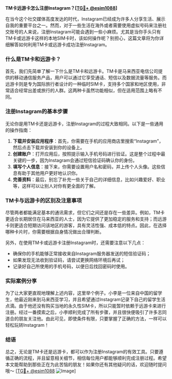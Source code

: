 **TM卡远游卡怎么注册Instagram？[[TG💪+ @esim1088](https://t.me/s/esim1088)]**

在当今这个社交媒体高度发达的时代，Instagram已经成为许多人分享生活、展示自我的重要平台之一。然而，对于一些生活在海外或者需要使用虚拟号码来注册社交账号的人来说，注册Instagram可能会遇到一些小麻烦。尤其是当你手头只有TM卡或远游卡这样的本地SIM卡时，该如何操作呢？别担心，这篇文章将为你详细解答如何利用TM卡或远游卡成功注册Instagram。

### 什么是TM卡和远游卡？

首先，我们先简单了解一下什么是TM卡和远游卡。TM卡是马来西亚电信公司提供的移动通信服务产品，用户可以通过它享受通话、短信以及数据流量等服务。而远游卡则是专为国际旅行者设计的一种临时SIM卡，支持多个国家和地区使用，非常适合经常出差或旅行的人群。这两种卡虽然功能相似，但在适用范围上略有不同。

### 注册Instagram的基本步骤

无论你是用TM卡还是远游卡，注册Instagram的过程大致相同。以下是一些通用的操作指南：

1. **下载并安装应用程序**：首先，你需要在手机的应用商店里搜索“Instagram”，然后点击下载并安装到你的设备上。
2. **创建账户**：打开应用后，按照提示输入手机号码进行验证。这是整个过程中最关键的一步，因为Instagram会通过短信验证码确认你的身份。
3. **填写个人信息**：接下来，你需要设置用户名和密码，并上传个人头像。这些信息有助于其他用户更好地认识你。
4. **完善资料**：最后，别忘了补充一些关于自己的详细信息，比如兴趣爱好、职业等，这样可以让别人对你有更全面的了解。

### TM卡与远游卡的区别及注意事项

尽管两者都能满足基本的通讯需求，但它们之间还是存在一些差异。例如，TM卡更适合长期居住在马来西亚的人士，因为它提供了更加稳定的服务和支持；而远游卡则更适合短期访问该地区的游客，具有灵活性强、成本低的特点。因此，在选择哪种卡片时，你需要根据自身情况做出合理判断。

另外，在使用TM卡或远游卡注册Instagram时，还需要注意以下几点：
- 确保你的手机能够正常接收来自Instagram服务器发送的短信验证码；
- 如果发现无法收到验证码，请尝试更换网络环境后再试；
- 记录好自己所使用的手机号码，以便日后找回密码时使用。

### 实际案例分享

为了让大家更直观地理解上述内容，这里举个例子。小李是一位来自中国的留学生，他最近刚来到马来西亚学习，并且希望通过Instagram记录下自己的留学生活点滴。由于他还没有购买当地的永久性SIM卡，所以只能暂时依赖于远游卡来进行注册。经过一番摸索之后，小李顺利完成了所有步骤，并且很快便吸引了许多志同道合的朋友关注他。由此可见，即使条件有限，只要掌握了正确的方法，一样可以轻松玩转Instagram！

### 结语

总之，无论是TM卡还是远游卡，都可以作为注册Instagram的有效工具。只要遵循正确的流程，并且留意相关细节，相信每位用户都能够顺利完成注册过程。希望本文能帮助到那些正在为此苦恼的朋友！如果你还有其他疑问的话，欢迎随时提问哦～ [[TG💪+ @esim1088](https://t.me/s/esim1088) ![Image](https://i.postimg.cc/4NQfJmqS/Snipaste-2025-05-13-00-14-12.png)]